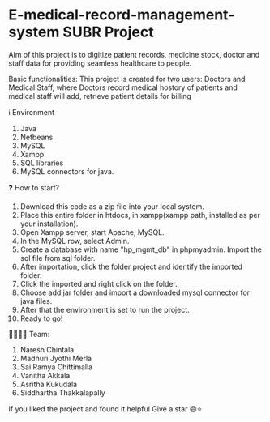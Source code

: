 # E-medical-record-management-system SUBR Project

Aim of this project is to digitize patient records, medicine stock, doctor and staff data for providing seamless
 healthcare to people.

Basic functionalities:
This project is created for two users: Doctors and Medical Staff, where Doctors record medical hostory of patients and medical staff will add, retrieve patient details for billing

ℹ️ Environment
   1. Java
   2. Netbeans 
   3. MySQL
   4. Xampp
   5. SQL libraries
   6. MySQL connectors for java.

❓ How to start?
   1. Download this code as a zip file into your local system.
   2. Place this entire folder in htdocs, in xampp(xampp path, installed as per your installation).
   3. Open Xampp server, start Apache, MySQL.
   4. In the MySQL row, select Admin.
   5. Create a database with name "hp_mgmt_db" in phpmyadmin. Import the sql file from sql folder.
   6. After importation, click the folder project and identify the imported folder.
   7. Click the imported and right click on the folder.
   8. Choose add jar folder and import a downloaded mysql connector for java files.
   9. After that the environment is set to run the project.
   10. Ready to go!
   
👨‍👩‍👦‍👦 Team:
   1. Naresh Chintala
   2. Madhuri Jyothi Merla
   3. Sai Ramya Chittimalla
   4. Vanitha Akkala
   5. Asritha Kukudala
   6. Siddhartha Thakkalapally

If you liked the project and found it helpful
Give a star 😄⭐
